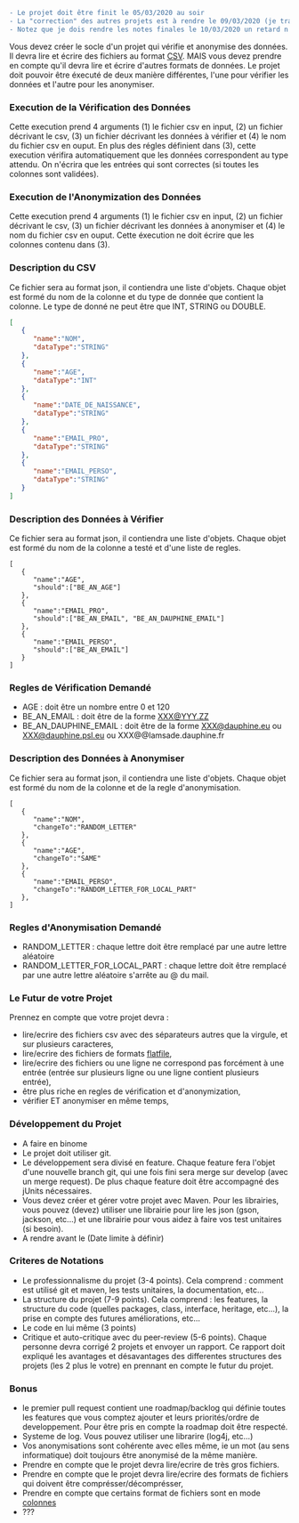 ```diff
- Le projet doit être finit le 05/03/2020 au soir
- La "correction" des autres projets est à rendre le 09/03/2020 (je transmettrais à chacun les projets que vous devez corriger le 06/03/2020)
- Notez que je dois rendre les notes finales le 10/03/2020 un retard n'est donc pas possible.
```

Vous devez créer le socle d'un projet qui vérifie et anonymise des données. 
Il devra lire et écrire des fichiers au format [CSV](https://fr.wikipedia.org/wiki/Comma-separated_values). 
MAIS vous devez prendre en compte qu'il devra lire et écrire d'autres formats de données.
Le projet doit pouvoir être éxecuté de deux manière différentes, l'une pour vérifier les données et l'autre pour les anonymiser.

### Execution de la Vérification des Données
Cette execution prend 4 arguments (1) le fichier csv en input, (2) un fichier décrivant le csv, (3) un fichier décrivant les données à vérifier et (4) le nom du fichier csv en ouput.
En plus des régles définient dans (3), cette execution vérifira automatiquement que les données correspondent au type attendu. 
On n'écrira que les entrées qui sont correctes (si toutes les colonnes sont validées).

### Execution de l'Anonymization des Données
Cette execution prend 4 arguments (1) le fichier csv en input, (2) un fichier décrivant le csv, (3) un fichier décrivant les données à anonymiser et (4) le nom du fichier csv en ouput. Cette éxecution ne doit écrire que les colonnes contenu dans (3).

### Description du CSV
Ce fichier sera au format json, il contiendra une liste d'objets. Chaque objet est formé  du nom de la colonne et du type de donnée que contient la colonne. Le type de donné ne peut être que INT, STRING ou DOUBLE.
```JSON
[ 
   { 
      "name":"NOM",
      "dataType":"STRING"
   },
   { 
      "name":"AGE",
      "dataType":"INT"
   },
   { 
      "name":"DATE_DE_NAISSANCE",
      "dataType":"STRING"
   },
   { 
      "name":"EMAIL_PRO",
      "dataType":"STRING"
   },
   { 
      "name":"EMAIL_PERSO",
      "dataType":"STRING"
   }
]
```

### Description des Données à Vérifier
Ce fichier sera au format json, il contiendra une liste d'objets. Chaque objet est formé du nom de la colonne a testé et d'une liste de regles.
```
[ 
   { 
      "name":"AGE",
      "should":["BE_AN_AGE"]
   },
   { 
      "name":"EMAIL_PRO",
      "should":["BE_AN_EMAIL", "BE_AN_DAUPHINE_EMAIL"]
   },
   { 
      "name":"EMAIL_PERSO",
      "should":["BE_AN_EMAIL"]
   }
]
```

### Regles de Vérification Demandé
- AGE : doit être un nombre entre 0 et 120
- BE_AN_EMAIL : doit être de la forme XXX@YYY.ZZ
- BE_AN_DAUPHINE_EMAIL : doit être de la forme XXX@dauphine.eu ou XXX@dauphine.psl.eu ou XXX@@lamsade.dauphine.fr

### Description des Données à Anonymiser
Ce fichier sera au format json, il contiendra une liste d'objets. Chaque objet est formé du nom de la colonne et de la regle d'anonymisation.
```
[ 
   { 
      "name":"NOM",
      "changeTo":"RANDOM_LETTER"
   },   
   { 
      "name":"AGE",
      "changeTo":"SAME"
   },      
   { 
      "name":"EMAIL_PERSO",
      "changeTo":"RANDOM_LETTER_FOR_LOCAL_PART"
   },
]
```

### Regles d'Anonymisation Demandé
- RANDOM_LETTER : chaque lettre doit être remplacé par une autre lettre aléatoire
- RANDOM_LETTER_FOR_LOCAL_PART : chaque lettre doit être remplacé par une autre lettre aléatoire s'arrête au @ du mail.

### Le Futur de votre Projet
Prennez en compte que votre projet devra :
- lire/ecrire des fichiers csv avec des séparateurs autres que la virgule, et sur plusieurs caracteres,
- lire/ecrire des fichiers de formats [flatfile](https://en.wikipedia.org/wiki/Flat-file_database),
- lire/ecrire des fichiers ou une ligne ne correspond pas forcément à une entrée (entrée sur plusieurs ligne ou une ligne contient plusieurs entrée),
- être plus riche en regles de vérification et d'anonymization,
- vérifier ET anonymiser en même temps,



### Développement du Projet
- A faire en binome
- Le projet doit utiliser git. 
- Le développement sera divisé en feature. Chaque feature fera l'objet d'une nouvelle branch git, qui une fois fini sera merge sur develop (avec un merge request). De plus chaque feature doit être accompagné des jUnits nécessaires.
- Vous devez créer et gérer votre projet avec Maven. Pour les librairies, vous pouvez (devez) utiliser une librairie pour lire les json (gson, jackson, etc...) et une librairie pour vous aidez à faire vos test unitaires (si besoin).
- A rendre avant le (Date limite à définir)

### Criteres de Notations
- Le professionnalisme du projet (3-4 points). Cela comprend : comment est utilisé git et maven, les tests unitaires, la documentation,  etc... 
- La structure du projet (7-9 points). Cela comprend : les features, la structure du code (quelles packages, class, interface, heritage, etc...), la prise en compte des futures améliorations, etc... 
- Le code en lui même (3 points)
- Critique et auto-critique avec du peer-review (5-6 points). Chaque personne devra corrigé 2 projets et envoyer un rapport.
Ce rapport doit expliqué les avantages et désavantages des differentes structures des projets (les 2 plus le votre) en prennant en compte le futur du projet.


### Bonus
- le premier pull request contient une roadmap/backlog qui définie toutes les features que vous comptez ajouter et leurs priorités/ordre de developpement. Pour être pris en compte la roadmap doit être respecté. 
- Systeme de log. Vous pouvez utiliser une librarire (log4j, etc...)
- Vos anonymisations sont cohérente avec elles même, ie un mot (au sens informatique) doit toujours être anonymisé de la même manière.
- Prendre en compte que le projet devra lire/ecrire de très gros fichiers.
- Prendre en compte que le projet devra lire/ecrire des formats de fichiers qui doivent être comprésser/décomprésser,
- Prendre en compte que certains format de fichiers sont en mode [colonnes](https://fr.wikipedia.org/wiki/Base_de_donn%C3%A9es_orient%C3%A9e_colonnes)
- ???

